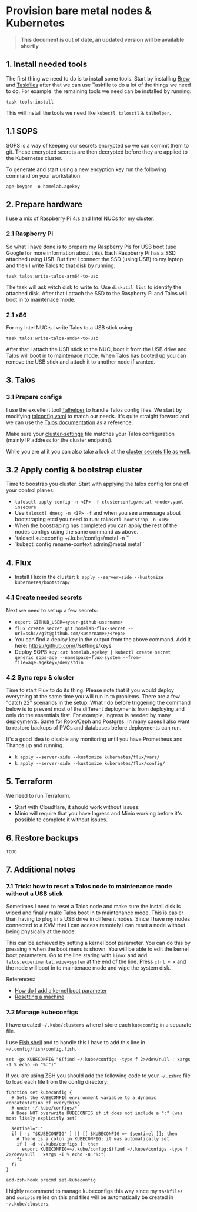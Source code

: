 # Provision bare metal nodes & Kubernetes

> **This document is out of date, an updated version will be available shortly**

## 1. Install needed tools

The first thing we need to do is to install some tools. Start by installing [Brew](https://brew.sh/) and [Taskfiles](https://taskfile.dev) after that we can use Taskfile to do a lot of the things we need to do.
For example: the remaining tools we need can be installed by running:

```shell
task tools:install
```

This will install the tools we need like `kubectl`, `talosctl` & `talhelper`.

## 1.1 SOPS

SOPS is a way of keeping our secrets encrypted so we can commit them to git. These encrypted secrets are then decrypted before they are applied to the Kubernetes cluster.

To generate and start using a new encyption key run the following command on your workstation:

```shell
age-keygen -o homelab.agekey
```

## 2. Prepare hardware

I use a mix of Raspberry Pi 4:s and Intel NUCs for my cluster.

### 2.1 Raspberry Pi

So what I have done is to prepare my Raspberry Pis for USB boot (use Google for more information about this). Each Raspberry Pi has a SSD attached using USB.
But first I connect the SSD (using USB) to my laptop and then I write Talos to that disk by running:

```shell
task talos:write-talos-arm64-to-usb
```

The task will ask witch disk to write to. Use `diskutil list` to identify the attached disk. After that I attach the SSD to the Raspberry Pi and Talos will boot in to maintenace mode.

### 2.1 x86

For my Intel NUC:s I write Talos to a USB stick using:

```shell
task talos:write-talos-amd64-to-usb
```

After that I attach the USB stick to the NUC, boot it from the USB drive and Talos will boot in to maintenace mode. When Talos has booted up you can remove the USB stick and attach it to another node if wanted.

## 3. Talos

### 3.1 Prepare configs

I use the excellent tool [Talhelper](https://github.com/budimanjojo/talhelper) to handle Talos config files. We start by modifying [talconfig.yaml](../../infrastructure/talos/clusterconfig/talosconfig) to match our needs.
It's quite straight forward and we can use the [Talos documentation](https://www.talos.dev/latest/reference/configuration/) as a reference.

Make sure your [cluster-settings](../../kubernetes/flux/config/cluster.yaml) file matches your Talos configuration (mainly IP address for the cluster endpoint).

While you are at it you can also take a look at the [cluster secrets file as well](../../kubernetes/flux/config/sops.cluster-secrets.yaml).

## 3.2 Apply config & bootstrap cluster

Time to boostrap you cluster. Start with applying the talos config for one of your control planes:

* `talosctl apply-config -n <IP> -f clusterconfig/metal-<node>.yaml --insecure`
* Use `talosctl dmesg -n <IP> -f` and when you see a message about bootstraping etcd you need to run: `talosctl bootstrap -n <IP>`
* When the boostraping has completed you can apply the rest of the nodes configs using the same command as above.
* `talosctl kubeconfig ~/.kube/configs/metal -n <IP>``
* `kubectl config rename-context admin@metal metal``

## 4. Flux

* Install Flux in the cluster: `k apply --server-side --kustomize kubernetes/bootstrap/`

### 4.1 Create needed secrets

Next we need to set up a few secrets:

* `export GITHUB_USER=<your-github-username>`
* `flux create secret git homelab-flux-secret --url=ssh://git@github.com/<username>/<repo>`
* You can find a deploy key in the output from the above command. Add it here: https://github.com/<username>/<repo>/settings/keys
* Deploy SOPS key: `cat homelab.agekey | kubectl create secret generic sops-age --namespace=flux-system --from-file=age.agekey=/dev/stdin`

### 4.2 Sync repo & cluster

Time to start Flux to do its thing. Please note that if you would deploy everything at the same time you will run in to problems. There are a few "catch 22" scenarios in the setup. What I do before triggering the command below is to prevent most of the different deployments from deploying and only do the essentials first. For example, ingress is needed by many deployments. Same for Rook/Ceph and Postgres. In many cases I also want to restore backups of PVCs and databases before deployments can run.

It's a good idea to disable any monitoring until you have Prometheus and Thanos up and running.

* `k apply --server-side --kustomize kubernetes/flux/vars/`
* `k apply --server-side --kustomize kubernetes/flux/config/`

## 5. Terraform

We need to run Terraform.

* Start with Cloudflare, it should work without issues.
* Minio will require that you have Ingress and Minio working before it's possible to complete it without issues.

## 6. Restore backups

`TODO`

## 7. Additional notes

### 7.1 Trick: how to reset a Talos node to maintenance mode without a USB stick

Sometimes I need to reset a Talos node and make sure the install disk is wiped and finally make Talos boot in to maintenance mode. This is easier than having to plug in a USB drive in different nodes.
Since I have my nodes connected to a KVM that I can access remotely I can reset a node without being physically at the node.

This can be achieved by setting a kernel boot parameter. You can do this by pressing `e` when the boot menu is shown. You will be able to edit the kernel boot parameters.
Go to the line staring with `linux` and add `talos.experimental.wipe=system` at the end of the line.
Press `ctrl + x` and the node will boot in to maintenace mode and wipe the system disk.

References:

- [How do I add a kernel boot parameter](https://askubuntu.com/questions/19486/how-do-i-add-a-kernel-boot-parameter)
- [Resetting a machine](https://www.talos.dev/v1.1/talos-guides/resetting-a-machine/)

### 7.2 Manage kubeconfigs

I have created `~/.kube/clusters` where I store each `kubeconfig` in a separate file.

I use [Fish shell](https://fishshell.com/) and to handle this I have to add this line in `~/.config/fish/config.fish`.

```shell
set -gx KUBECONFIG "$(find ~/.kube/configs -type f 2>/dev/null | xargs -I % echo -n "%:")"
```

If you are using ZSH you should add the following code to your `~/.zshrc` file to load each file from the config directory:

```shell
function set-kubeconfig {
  # Sets the KUBECONFIG environment variable to a dynamic concatentation of everything
  # under ~/.kube/configs/*
  # Does NOT overwrite KUBECONFIG if it does not include a ":" (was most likely explicitly set)

  sentinel=":"
  if [ -z "$KUBECONFIG" ] || [[ $KUBECONFIG =~ $sentinel ]]; then
    # There is a colon in KUBECONFIG; it was automatically set
    if [ -d ~/.kube/configs ]; then
      export KUBECONFIG=~/.kube/config:$(find ~/.kube/configs -type f 2>/dev/null | xargs -I % echo -n "%:")
    fi
  fi
}

add-zsh-hook precmd set-kubeconfig
```

I highly recommend to manage kubeconfigs this way since my `taskfiles` and `scripts` relies on this and files will be automatically be created in `~/.kube/clusters`.
